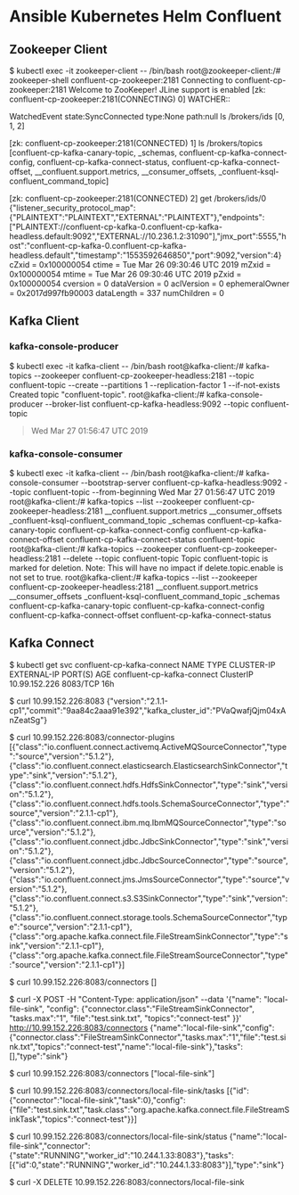 # Ansible Kubernetes Helm Confluent
## Zookeeper Client
$ kubectl exec -it zookeeper-client -- /bin/bash
root@zookeeper-client:/# zookeeper-shell confluent-cp-zookeeper:2181
Connecting to confluent-cp-zookeeper:2181
Welcome to ZooKeeper!
JLine support is enabled
[zk: confluent-cp-zookeeper:2181(CONNECTING) 0] 
WATCHER::

WatchedEvent state:SyncConnected type:None path:null
ls /brokers/ids
[0, 1, 2]
 
[zk: confluent-cp-zookeeper:2181(CONNECTED) 1] ls /brokers/topics
[confluent-cp-kafka-canary-topic, _schemas, confluent-cp-kafka-connect-config, confluent-cp-kafka-connect-status, confluent-cp-kafka-connect-offset, __confluent.support.metrics, __consumer_offsets, _confluent-ksql-confluent_command_topic]

[zk: confluent-cp-zookeeper:2181(CONNECTED) 2] get /brokers/ids/0
{"listener_security_protocol_map":{"PLAINTEXT":"PLAINTEXT","EXTERNAL":"PLAINTEXT"},"endpoints":["PLAINTEXT://confluent-cp-kafka-0.confluent-cp-kafka-headless.default:9092","EXTERNAL://10.236.1.2:31090"],"jmx_port":5555,"host":"confluent-cp-kafka-0.confluent-cp-kafka-headless.default","timestamp":"1553592646850","port":9092,"version":4}
cZxid = 0x100000054
ctime = Tue Mar 26 09:30:46 UTC 2019
mZxid = 0x100000054
mtime = Tue Mar 26 09:30:46 UTC 2019
pZxid = 0x100000054
cversion = 0
dataVersion = 0
aclVersion = 0
ephemeralOwner = 0x2017d997fb90003
dataLength = 337
numChildren = 0

## Kafka Client
### kafka-console-producer
$ kubectl exec -it kafka-client -- /bin/bash
root@kafka-client:/# kafka-topics --zookeeper confluent-cp-zookeeper-headless:2181 --topic confluent-topic --create --partitions 1 --replication-factor 1 --if-not-exists
Created topic "confluent-topic".
root@kafka-client:/# kafka-console-producer --broker-list confluent-cp-kafka-headless:9092 --topic confluent-topic
>Wed Mar 27 01:56:47 UTC 2019

### kafka-console-consumer
$ kubectl exec -it kafka-client -- /bin/bash
root@kafka-client:/# kafka-console-consumer --bootstrap-server confluent-cp-kafka-headless:9092 --topic confluent-topic --from-beginning
Wed Mar 27 01:56:47 UTC 2019
root@kafka-client:/# kafka-topics --list --zookeeper confluent-cp-zookeeper-headless:2181
__confluent.support.metrics
__consumer_offsets
_confluent-ksql-confluent_command_topic
_schemas
confluent-cp-kafka-canary-topic
confluent-cp-kafka-connect-config
confluent-cp-kafka-connect-offset
confluent-cp-kafka-connect-status
confluent-topic
root@kafka-client:/# kafka-topics --zookeeper confluent-cp-zookeeper-headless:2181 --delete --topic confluent-topic
Topic confluent-topic is marked for deletion.
Note: This will have no impact if delete.topic.enable is not set to true.
root@kafka-client:/# kafka-topics --list --zookeeper confluent-cp-zookeeper-headless:2181
__confluent.support.metrics
__consumer_offsets
_confluent-ksql-confluent_command_topic
_schemas
confluent-cp-kafka-canary-topic
confluent-cp-kafka-connect-config
confluent-cp-kafka-connect-offset
confluent-cp-kafka-connect-status

## Kafka Connect
$ kubectl get svc confluent-cp-kafka-connect
NAME                         TYPE        CLUSTER-IP      EXTERNAL-IP   PORT(S)    AGE
confluent-cp-kafka-connect   ClusterIP   10.99.152.226   <none>        8083/TCP   16h

$ curl 10.99.152.226:8083
{"version":"2.1.1-cp1","commit":"9aa84c2aaa91e392","kafka_cluster_id":"PVaQwafjQjm04xAnZeatSg"}

$ curl 10.99.152.226:8083/connector-plugins
[{"class":"io.confluent.connect.activemq.ActiveMQSourceConnector","type":"source","version":"5.1.2"},{"class":"io.confluent.connect.elasticsearch.ElasticsearchSinkConnector","type":"sink","version":"5.1.2"},{"class":"io.confluent.connect.hdfs.HdfsSinkConnector","type":"sink","version":"5.1.2"},{"class":"io.confluent.connect.hdfs.tools.SchemaSourceConnector","type":"source","version":"2.1.1-cp1"},{"class":"io.confluent.connect.ibm.mq.IbmMQSourceConnector","type":"source","version":"5.1.2"},{"class":"io.confluent.connect.jdbc.JdbcSinkConnector","type":"sink","version":"5.1.2"},{"class":"io.confluent.connect.jdbc.JdbcSourceConnector","type":"source","version":"5.1.2"},{"class":"io.confluent.connect.jms.JmsSourceConnector","type":"source","version":"5.1.2"},{"class":"io.confluent.connect.s3.S3SinkConnector","type":"sink","version":"5.1.2"},{"class":"io.confluent.connect.storage.tools.SchemaSourceConnector","type":"source","version":"2.1.1-cp1"},{"class":"org.apache.kafka.connect.file.FileStreamSinkConnector","type":"sink","version":"2.1.1-cp1"},{"class":"org.apache.kafka.connect.file.FileStreamSourceConnector","type":"source","version":"2.1.1-cp1"}]

$ curl 10.99.152.226:8083/connectors
[]

$ curl -X POST -H "Content-Type: application/json" --data '{"name": "local-file-sink", "config": {"connector.class":"FileStreamSinkConnector", "tasks.max":"1", "file":"test.sink.txt", "topics":"connect-test" }}' http://10.99.152.226:8083/connectors
{"name":"local-file-sink","config":{"connector.class":"FileStreamSinkConnector","tasks.max":"1","file":"test.sink.txt","topics":"connect-test","name":"local-file-sink"},"tasks":[],"type":"sink"}

$ curl 10.99.152.226:8083/connectors
["local-file-sink"]

$ curl 10.99.152.226:8083/connectors/local-file-sink/tasks 
[{"id":{"connector":"local-file-sink","task":0},"config":{"file":"test.sink.txt","task.class":"org.apache.kafka.connect.file.FileStreamSinkTask","topics":"connect-test"}}]

$ curl 10.99.152.226:8083/connectors/local-file-sink/status
{"name":"local-file-sink","connector":{"state":"RUNNING","worker_id":"10.244.1.33:8083"},"tasks":[{"id":0,"state":"RUNNING","worker_id":"10.244.1.33:8083"}],"type":"sink"}

$ curl -X DELETE 10.99.152.226:8083/connectors/local-file-sink
